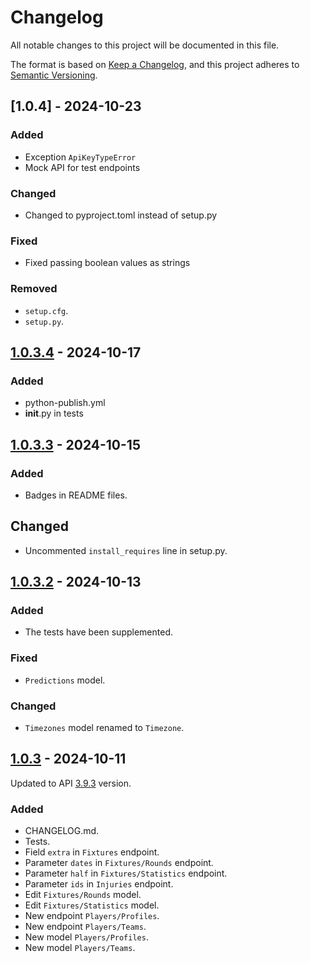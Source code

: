 # Changelog

All notable changes to this project will be documented in this file.

The format is based on [Keep a Changelog](https://keepachangelog.com/en/1.1.0/),
and this project adheres to [Semantic Versioning](https://semver.org/spec/v2.0.0.html).

## [1.0.4] - 2024-10-23

### Added

- Exception `ApiKeyTypeError`
- Mock API for test endpoints

### Changed

- Changed to pyproject.toml instead of setup.py

### Fixed

- Fixed passing boolean values as strings

### Removed

- `setup.cfg`.
- `setup.py`.

## [1.0.3.4] - 2024-10-17

### Added

- python-publish.yml
- __init__.py in tests

## [1.0.3.3] - 2024-10-15

### Added

- Badges in README files.

## Changed

- Uncommented `install_requires` line in setup.py.

## [1.0.3.2] - 2024-10-13

### Added

- The tests have been supplemented.

### Fixed

- `Predictions` model.

### Changed

- `Timezones` model renamed to `Timezone`.

## [1.0.3] - 2024-10-11

Updated to API [3.9.3](https://www.api-football.com/documentation-v3#section/Changelog) version.

### Added

- CHANGELOG.md.
- Tests.
- Field `extra` in `Fixtures` endpoint.
- Parameter `dates` in `Fixtures/Rounds` endpoint.
- Parameter `half` in `Fixtures/Statistics` endpoint.
- Parameter `ids` in `Injuries` endpoint.
- Edit `Fixtures/Rounds` model.
- Edit `Fixtures/Statistics` model.
- New endpoint `Players/Profiles`.
- New endpoint `Players/Teams`.
- New model `Players/Profiles`.
- New model `Players/Teams`.

[1.0.3.4]: https://github.com/h3ave/apisports_football/tree/db22e0ddda891a19cf9ee622e41cf700b2dbd2f3
[1.0.3.3]: https://github.com/h3ave/apisports_football/tree/12a7599b60eff91c14034fe1aa862cf196ea1965
[1.0.3.2]: https://github.com/h3ave/apisports_football/tree/bd64c34ed2588046d55222ec5817a7e139118b67
[1.0.3]: https://github.com/h3ave/apisports_football/tree/db68dd3e55b79e5afca3faa1edc43ee9b6623f5e
